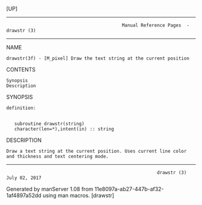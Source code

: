 [UP]

-----------------------------------------------------------------------------------------------------------------------------------
                                               Manual Reference Pages  - drawstr (3)
-----------------------------------------------------------------------------------------------------------------------------------
                                                                 
NAME

    drawstr(3f) - [M_pixel] Draw the text string at the current position

CONTENTS

    Synopsis
    Description

SYNOPSIS

    definition:


       subroutine drawstr(string)
       character(len=*),intent(in) :: string



DESCRIPTION

    Draw a text string at the current position. Uses current line color and thickness and text centering mode.

-----------------------------------------------------------------------------------------------------------------------------------

                                                            drawstr (3)                                               July 02, 2017

Generated by manServer 1.08 from 11e8097a-ab27-447b-af32-1af4897a52dd using man macros.
                                                             [drawstr]
